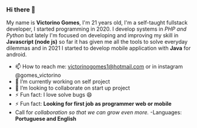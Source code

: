 ### Hi there 👋

<!--
**victorino3/victorino3** is a ✨ _special_ ✨ repository because its `README.md` (this file) appears on your GitHub profile.

Here are some ideas to get you started:

- 🔭 I’m currently working on ...
- 🌱 I’m currently learning ...
- 👯 I’m looking to collaborate on ...
- 🤔 I’m looking for help with ...
- 💬 Ask me about ...
- 📫 How to reach me: ...
- 😄 Pronouns: ...
- ⚡ Fun fact: ...
-->
My name is **Victorino Gomes**, I'm 21 years old, I'm a self-taught fullstack developer, I started programming in 2020.
I develop systems in _PHP and Python_ but lately I'm focused on developing and improving my skill in **Javascript (node js)** so far it has given me all the tools to solve everyday dilemmas and in 2021 I started to develop mobile application with **Java** for android.
- 📫 How to reach me: victorinogomes1@hotmail.com or in instagram @gomes_victorino
- 🔭 I’m currently working on self project
- 👯 I’m looking to collaborate on start up project
- ⚡ Fun fact: I love solve bugs 😄
- ⚡ Fun fact: **Looking for first job as programmer web or mobile**
- Call for _collaboration so that we can grow even more._
-Languages:
**Portuguese and English**
